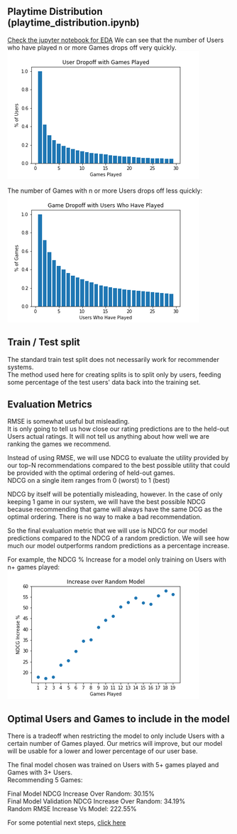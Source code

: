 ## Playtime Distribution (playtime_distribution.ipynb)
[Check the jupyter notebook for EDA](notebooks/playtime_distribution.ipynb)
We can see that the number of Users who have played n or more Games drops off very quickly.  
![alt text](figures/user_dropoff.png "User Dropoff")

The number of Games with n or more Users drops off less quickly:  
![alt text](figures/game_dropoff.png "Game Dropoff")

## Train / Test split
The standard train test split does not necessarily work for recommender systems.  
The method used here for creating splits is to split only by users, feeding
some percentage of the test users' data back into the training set.

## Evaluation Metrics
RMSE is somewhat useful but misleading.  
It is only going to tell us how close our rating predictions are to the held-out Users actual ratings.  It will not tell us anything about how well we are ranking the games we recommend.  

Instead of using RMSE, we will use NDCG to evaluate the utility provided by our top-N recommendations compared to the best possible utility that could be provided with the optimal ordering of held-out games.  
NDCG on a single item ranges from 0 (worst) to 1 (best)  

NDCG by itself will be potentially misleading, however.  In the case of only keeping 1 game in our system, we will have the best possible NDCG because recommending that game will always have the same DCG as the optimal ordering.  There is no way to make a bad recommendation.  

So the final evaluation metric that we will use is NDCG for our model predictions compared to the NDCG of a random prediction.  We will see how much our model outperforms random predictions as a percentage increase.  

For example, the NDCG % Increase for a model only training on Users with n+ games played:  
![alt text](figures/increase_games_played.png "NDCG Increase For Increasing Minimum Games Played")

## Optimal Users and Games to include in the model
There is a tradeoff when restricting the model to only include Users with a certain number of Games played.  Our metrics will improve, but our model will be usable for a lower and lower percentage of our user base.

The final model chosen was trained on Users with 5+ games played
and Games with 3+ Users.  
Recommending 5 Games:  

Final Model NDCG Increase Over Random: 30.15%  
Final Model Validation NDCG Increase Over Random: 34.19%  
Random RMSE Increase Vs Model: 222.55%  


For some potential next steps, [click here](./next_steps.md)
